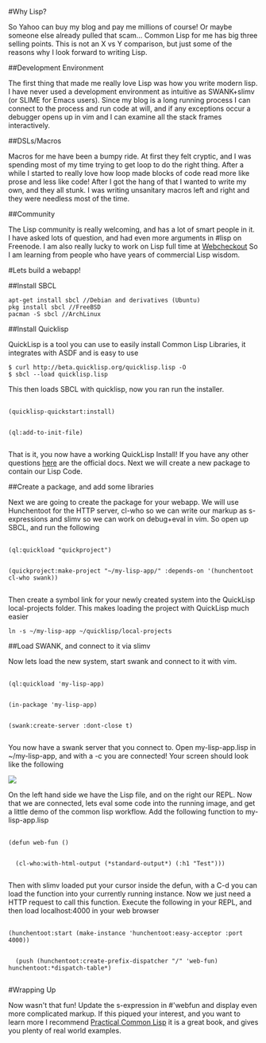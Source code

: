 #Why Lisp?

So Yahoo can buy my blog and pay me millions of course! Or maybe someone else already pulled that scam...
Common Lisp for me has big three selling points. This is not an X vs Y comparison, but just
some of the reasons why I look forward to writing Lisp.

##Development Environment

The first thing that made me really love Lisp was how you write modern lisp.
I have never used a development environment as intuitive as SWANK+slimv (or SLIME for Emacs users).
Since my blog is a long running process I can connect to the process and run code at will, and if
any exceptions occur a debugger opens up in vim and I can examine all the stack frames interactively.

##DSLs/Macros

Macros for me have been a bumpy ride. At first they felt cryptic, and I was spending most of my time trying to get loop to do the right thing.
After a while I started to really love how loop made blocks of code read more like prose and less like code!
After I got the hang of that I wanted to write my own, and they all stunk. I was writing unsanitary macros left and right and they were needless most of the time.

##Community

The Lisp community is really welcoming, and has a lot of smart people in it.
I have asked lots of question, and had even more arguments in #lisp on Freenode.
I am also really lucky to work on Lisp full time at [Webcheckout](http://webcheckout.net/)
So I am learning from people who have years of commercial Lisp wisdom.

#Lets build a webapp!

##Install SBCL

    apt-get install sbcl //Debian and derivatives (Ubuntu)
    pkg install sbcl //FreeBSD
    pacman -S sbcl //ArchLinux

##Install Quicklisp

QuickLisp is a tool you can use to easily install Common Lisp Libraries, it integrates with ASDF and is easy to use

    $ curl http://beta.quicklisp.org/quicklisp.lisp -O
    $ sbcl --load quicklisp.lisp

This then loads SBCL with quicklisp, now you ran run the installer.

<pre>
  <code  class="language-lisp">
(quicklisp-quickstart:install)
<br />
(ql:add-to-init-file)
 </code>
</pre>

That is it, you now have a working QuickLisp Install! If you have any other questions
[here](http://www.quicklisp.org/beta/#installation) are the official docs.
Next we will create a new package to contain our Lisp Code.

##Create a package, and add some libraries

Next we are going to create the package for your webapp.
We will use Hunchentoot for the HTTP server, cl-who so
we can write our markup as s-expressions and slimv so we can work on debug+eval in vim.
So open up SBCL, and run the following

<pre>
  <code class="language-lisp">
(ql:quickload &quot;quickproject&quot;)
<br />
(quickproject:make-project &quot;~/my-lisp-app/&quot; :depends-on &#39;(hunchentoot cl-who swank))
  </code>
</pre>

Then create a symbol link for your newly created system into the QuickLisp
local-projects folder. This makes loading the project with QuickLisp much easier

    ln -s ~/my-lisp-app ~/quicklisp/local-projects

##Load SWANK, and connect to it via slimv

Now lets load the new system, start swank and connect to it with vim.

<pre>
  <code class="language-lisp">
(ql:quickload &#39;my-lisp-app)
<br />
(in-package &#39;my-lisp-app)
<br />
(swank:create-server :dont-close t)
  </code>
</pre>

You now have a swank server that you connect to.
Open my-lisp-app.lisp in ~/my-lisp-app, and with
a <leader>-c you are connected! Your screen should look like the following

<img class="centered-image" src="../img/blog/lisp-web/slimv.png" />

On the left hand side we have the Lisp file, and on the right our REPL.
Now that we are connected, lets eval some code into the running image, and
get a little demo of the common lisp workflow. Add the following function to my-lisp-app.lisp


<pre>
  <code class="language-lisp">
(defun web-fun ()
<br />
  (cl-who:with-html-output (*standard-output*) (:h1 &quot;Test&quot;)))
  </code>
</pre>

Then with slimv loaded put your cursor inside the defun, with a C-d you can load the function
into your currently running instance. Now we just need a HTTP request to call this function.
Execute the following in your REPL, and then load localhost:4000 in your web browser

<pre>
  <code class="language-lisp">
(hunchentoot:start (make-instance &#39;hunchentoot:easy-acceptor :port 4000))
<br />
  (push (hunchentoot:create-prefix-dispatcher &quot;/&quot; &#39;web-fun) hunchentoot:*dispatch-table*)
  </code>
</pre>

#Wrapping Up

Now wasn't that fun! Update the s-expression in #'webfun and display even more complicated markup.
If this piqued your interest, and you want to learn more I recommend [Practical Common Lisp](http://webcheckout.net/)
it is a great book, and gives you plenty of real world examples.

